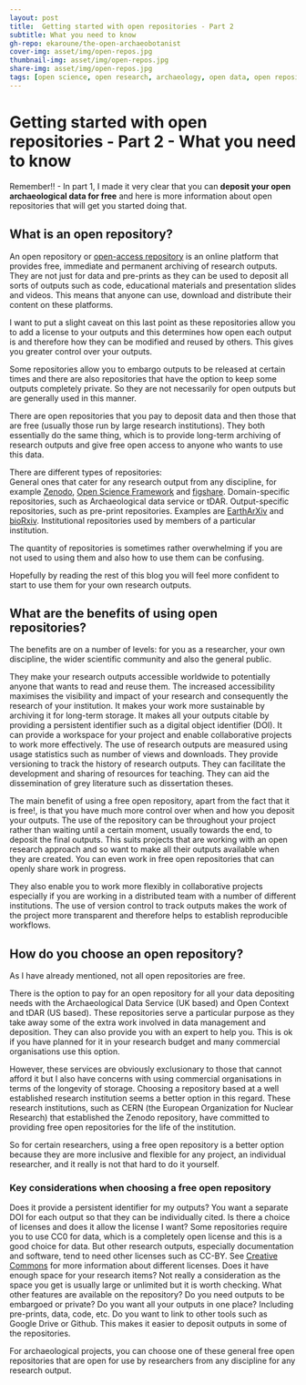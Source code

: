 ```yaml
---
layout: post
title:  Getting started with open repositories - Part 2
subtitle: What you need to know
gh-repo: ekaroune/the-open-archaeobotanist
cover-img: asset/img/open-repos.jpg
thumbnail-img: asset/img/open-repos.jpg
share-img: asset/img/open-repos.jpg
tags: [open science, open research, archaeology, open data, open repositories]
---
```


# Getting started with open repositories - Part 2 - What you need to know

Remember!! - In part 1, I made it very clear that you can **deposit your open archaeological data for free** and here is more information about open repositories that will get you started doing that.

## What is an open repository?

An open repository or [open-access repository](https://en.wikipedia.org/wiki/Open-access_repository) is an online platform that provides free, immediate and permanent archiving of research outputs. They are not just for data and pre-prints as they can be used to deposit all sorts of outputs such as code, educational materials and presentation slides and videos. This means that anyone can use, download and distribute their content on these platforms. 

I want to put a slight caveat on this last point as these repositories allow you to add a license to your outputs and this determines how open each output is and therefore how they can be modified and reused by others. This gives you greater control over your outputs. 

Some repositories allow you to embargo outputs to be released at certain times and there are also repositories that have the option to keep some outputs completely private. So they are not necessarily for open outputs but are generally used in this manner.  

There are open repositories that you pay to deposit data and then those that are free (usually those run by large research institutions). They both essentially do the same thing, which is to provide long-term archiving of research outputs and give free open access to anyone who wants to use this data. 

There are different types of repositories:  
General ones that cater for any research output from any discipline, for example [Zenodo](https://zenodo.org/), [Open Science Framework](https://osf.io/) and [figshare](https://figshare.com/). 
Domain-specific repositories, such as Archaeological data service or tDAR.
Output-specific repositories, such as pre-print repositories. Examples are [EarthArXiv](https://eartharxiv.org/) and [bioRxiv](https://www.biorxiv.org/).
Institutional repositories used by members of a particular institution. 

The quantity of repositories is sometimes rather overwhelming if you are not used to using them and also how to use them can be confusing. 

Hopefully by reading the rest of this blog you will feel more confident to start to use them for your own research outputs. 

## What are the benefits of using open repositories?

The benefits are on a number of levels: for you as a researcher, your own discipline, the wider scientific community and also the general public.

They make your research outputs accessible worldwide to potentially anyone that wants to read and reuse them.
The increased accessibility maximises the visibility and impact of your research and consequently the research of your institution.
It makes your work more sustainable by archiving it for long-term storage.
It makes all your outputs citable by providing a persistent identifier such as a digital object identifier (DOI). 
It can provide a workspace for your project and enable collaborative projects to work more effectively.
The use of research outputs are measured using usage statistics such as number of  views and downloads.
They provide versioning to track the history of research outputs.
They can facilitate the development and sharing of resources for teaching.
They can aid the dissemination of grey literature such as dissertation theses. 

The main benefit of using a free open repository, apart from the fact that it is free!, is that you have much more control over when and how you deposit your outputs. The use of the repository can be throughout your project rather than waiting until a certain moment, usually towards the end, to deposit the final outputs. This suits projects that are working with an open research approach and so want to make all their outputs available when they are created. You can even work in free open repositories that can openly share work in progress.  

They also enable you to work more flexibly in collaborative projects especially if you are working in a distributed team with a number of different institutions. The use of version control to track outputs makes the work of the project more transparent and therefore helps to establish reproducible workflows.

## How do you choose an open repository?

As I have already mentioned, not all open repositories are free. 

There is the option to pay for an open repository for all your data depositing needs with the Archaeological Data Service (UK based) and Open Context and tDAR (US based). These repositories serve a particular purpose as they take away some of the extra work involved in data management and deposition. They can also provide you with an expert to help you. This is ok if you have planned for it in your research budget and many commercial organisations use this option. 

However, these services are obviously exclusionary to those that cannot afford it but I also have concerns with using commercial organisations in terms of the longevity of storage. Choosing a repository based at a well established research institution seems a better option in this regard. These research institutions, such as CERN (the European Organization for Nuclear Research) that established the Zenodo repository, have committed to providing free open repositories for the life of the institution. 

So for certain researchers, using a free open repository is a better option because they are more inclusive and flexible for any project, an individual researcher, and it really is not that hard to do it yourself. 

### Key considerations when choosing a free open repository

Does it provide a persistent identifier for my outputs? 
You want a separate DOI for each output so that they can be individually cited. 
Is there a choice of licenses and does it allow the license I want? 
Some repositories require you to use CC0 for data, which is a completely open license and this is a good choice for data. But other research outputs, especially documentation and software, tend to need other licenses such as CC-BY. See [Creative Commons](https://creativecommons.org/licenses/) for more information about different licenses. 
Does it have enough space for your research items?
Not really a consideration as the space you get is usually large or unlimited but it is worth checking.
What other features are available on the repository?
Do you need outputs to be embargoed or private?
Do you want all your outputs in one place? Including pre-prints, data, code, etc.
Do you want to link to other tools such as Google Drive or Github. This makes it easier to deposit outputs in some of the repositories.

For archaeological projects, you can choose one of these general free open repositories that are open for use by researchers from any discipline for any research output.
